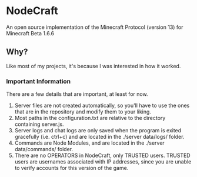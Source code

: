 # NodeCraft
An open source implementation of the Minecraft Protocol (version 13) for Minecraft Beta 1.6.6

## Why?
Like most of my projects, it's because I was interested in how it worked.

### Important Information
There are a few details that are important, at least for now.
1. Server files are not created automatically, so you'll have to use the ones that are in the repository and modify them to your liking.
2. Most paths in the configuration.txt are relative to the directory containing server.js.
3. Server logs and chat logs are only saved when the program is exited gracefully (i.e. ctrl+c) and are located in the ./server data/logs/ folder.
4. Commands are Node Modules, and are located in the ./server data/commands/ folder.
5. There are no OPERATORS in NodeCraft, only TRUSTED users. TRUSTED users are usernames associated with IP addresses, since you are unable to verify accounts for this version of the game.
